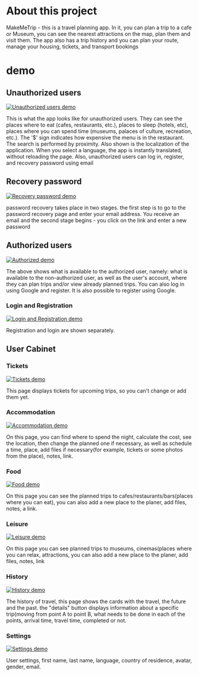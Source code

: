 # About this project
MakeMeTrip - this is a travel planning app. In it, you can plan a trip to a cafe or Museum, you can see the nearest attractions on the map, plan them and visit them. The app also has a trip history and you can plan your route, manage your housing, tickets, and transport bookings

# demo
## Unauthorized users
[![Unauthorized users demo](https://img.youtube.com/vi/xZNtZyCcq00/0.jpg)](https://youtu.be/xZNtZyCcq00)


This is what the app looks like for unauthorized users. They can see the places where to eat (cafes, restaurants, etc.), places to sleep (hotels, etc), places where you can spend time (museums, palaces of culture, recreation, etc.). The '$' sign indicates how expensive the menu is in the restaurant. The search is performed by proximity.
Also shown is the localization of the application. When you select a language, the app is instantly translated, without reloading the page.
Also, unauthorized users can log in, register, and recovery password using email
## Recovery password
[![Recovery password demo](https://img.youtube.com/vi/WvhzNBo0jMA/0.jpg)](https://youtu.be/WvhzNBo0jMA)


password recovery takes place in two stages. the first step is to go to the password recovery page and enter your email address. You receive an email and the second stage begins - you click on the link and enter a new password
## Authorized users
[![Authorized demo](https://img.youtube.com/vi/rF2Byi5Y0G8/0.jpg)](https://youtu.be/rF2Byi5Y0G8)


The above shows what is available to the authorized user, namely: what is available to the non-authorized user, as well as the user's account, where they can plan trips and/or view already planned trips. You can also log in using Google and register. It is also possible to register using Google.
### Login and Registration
[![Login and Registration demo](https://img.youtube.com/vi/w5tF3A9Es6s/0.jpg)](https://youtu.be/w5tF3A9Es6s)


Registration and login are shown separately.
## User Cabinet
### Tickets
[![Tickets demo](https://img.youtube.com/vi/q26GTub_PaE/0.jpg)](https://youtu.be/q26GTub_PaE)


This page displays tickets for upcoming trips, so you can't change or add them yet.
### Accommodation
[![Accommodation demo](https://img.youtube.com/vi/rRI-m5RCjX4/0.jpg)](https://youtu.be/rRI-m5RCjX4)


On this page, you can find where to spend the night, calculate the cost, see the location, then change the planned one if necessary, as well as schedule a time, place, add files if necessary(for example, tickets or some photos from the place), notes, link.
### Food
[![Food demo](https://img.youtube.com/vi/t0BxzuzMZEI/0.jpg)](https://youtu.be/t0BxzuzMZEI)


On this page you can see the planned trips to cafes/restaurants/bars(places where you can eat), you can also add a new place to the planer, add files, notes, a link.
### Leisure
[![Leisure demo](https://img.youtube.com/vi/cUeXWl1MdX0/0.jpg)](https://youtu.be/cUeXWl1MdX0)


On this page you can see planned trips to museums, cinemas(places where you can relax, attractions, you can also add a new place to the planer, add files, notes, link
### History
[![History demo](https://img.youtube.com/vi/OUAia1EOs8o/0.jpg)](https://youtu.be/OUAia1EOs8o)


The history of travel, this page shows the cards with the travel, the future and the past. the "details" button displays information about a specific trip(moving from point A to point B, what needs to be done in each of the points, arrival time, travel time, completed or not.
### Settings
[![Settings demo](https://img.youtube.com/vi/Ezj_vQPotAY/0.jpg)](https://youtu.be/Ezj_vQPotAY)


User settings, first name, last name, language, country of residence, avatar, gender, email.
